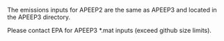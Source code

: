 The emissions inputs for APEEP2 are the same as APEEP3 and located in the APEEP3 directory.

Please contact EPA for APEEP3 *.mat inputs (exceed github size limits).

